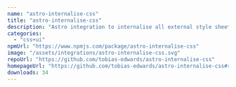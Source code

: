 ```yaml
---
name: "astro-internalise-css"
title: "astro-internalise-css"
description: "Astro integration to internalise all external style sheets in HTML files."
categories:
  - "css+ui"
npmUrl: "https://www.npmjs.com/package/astro-internalise-css"
image: "/assets/integrations/astro-internalise-css.svg"
repoUrl: "https://github.com/tobias-edwards/astro-internalise-css"
homepageUrl: "https://github.com/tobias-edwards/astro-internalise-css#readme"
downloads: 34
---
```

